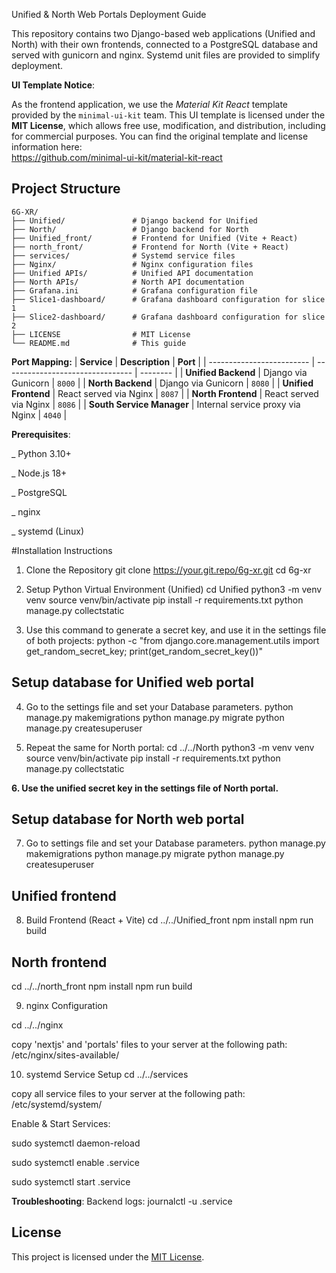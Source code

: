 Unified & North Web Portals Deployment Guide

This repository contains two Django-based web applications (Unified and North) with their own frontends, connected to a PostgreSQL database and served with gunicorn and nginx. Systemd unit files are provided to simplify deployment.

**UI Template Notice**:

As the frontend application, we use the *Material Kit React* template provided by the `minimal-ui-kit` team.
This UI template is licensed under the **MIT License**, which allows free use, modification, and distribution, including for commercial purposes.
You can find the original template and license information here:  
https://github.com/minimal-ui-kit/material-kit-react

## Project Structure

```text
6G-XR/
├── Unified/               # Django backend for Unified
├── North/                 # Django backend for North
├── Unified_front/         # Frontend for Unified (Vite + React)
├── north_front/           # Frontend for North (Vite + React) 
├── services/              # Systemd service files
├── Nginx/                 # Nginx configuration files
├── Unified APIs/          # Unified API documentation
├── North APIs/            # North API documentation
├── Grafana.ini            # Grafana configuration file
├── Slice1-dashboard/      # Grafana dashboard configuration for slice 1
├── Slice2-dashboard/      # Grafana dashboard configuration for slice 2
├── LICENSE                # MIT License
└── README.md              # This guide
```

**Port Mapping:**
| **Service**               | **Description**                  | **Port** |
| ------------------------- | -------------------------------- | -------- |
| **Unified Backend**       | Django via Gunicorn              | `8000`   |
| **North Backend**         | Django via Gunicorn              | `8080`   |
| **Unified Frontend**      | React served via Nginx           | `8087`   |
| **North Frontend**        | React served via Nginx           | `8086`   |
| **South Service Manager** | Internal service proxy via Nginx | `4040`   |


**Prerequisites**:

_ Python 3.10+

_ Node.js 18+

_ PostgreSQL

_ nginx

_ systemd (Linux)


#Installation Instructions
1. Clone the Repository
git clone https://your.git.repo/6g-xr.git
cd 6g-xr

2. Setup Python Virtual Environment (Unified)
cd Unified
python3 -m venv venv
source venv/bin/activate
pip install -r requirements.txt
python manage.py collectstatic

3. Use this command to generate a secret key, and use it in the settings file of both projects:
python -c "from django.core.management.utils import get_random_secret_key; print(get_random_secret_key())"

## Setup database for Unified web portal
4. Go to the settings file and set your Database parameters.
python manage.py makemigrations
python manage.py migrate
python manage.py createsuperuser


5. Repeat the same for North portal:
cd ../../North
python3 -m venv venv
source venv/bin/activate
pip install -r requirements.txt
python manage.py collectstatic

**6. Use the unified secret key in the settings file of North portal.**

## Setup database for North web portal
7. Go to settings file and set your Database parameters.
python manage.py makemigrations
python manage.py migrate
python manage.py createsuperuser

## Unified frontend
8. Build Frontend (React + Vite)
cd ../../Unified_front
npm install
npm run build

## North frontend
cd ../../north_front
npm install
npm run build

9. nginx Configuration

cd ../../nginx

copy 'nextjs' and 'portals' files to your server at the following path: /etc/nginx/sites-available/

10. systemd Service Setup
cd ../../services

copy all service files to your server at the following path: /etc/systemd/system/

Enable & Start Services:

sudo systemctl daemon-reload

sudo systemctl enable <name>.service

sudo systemctl start <name>.service



**Troubleshooting**:
Backend logs: journalctl -u <name>.service


## License
This project is licensed under the [MIT License](./LICENSE).

